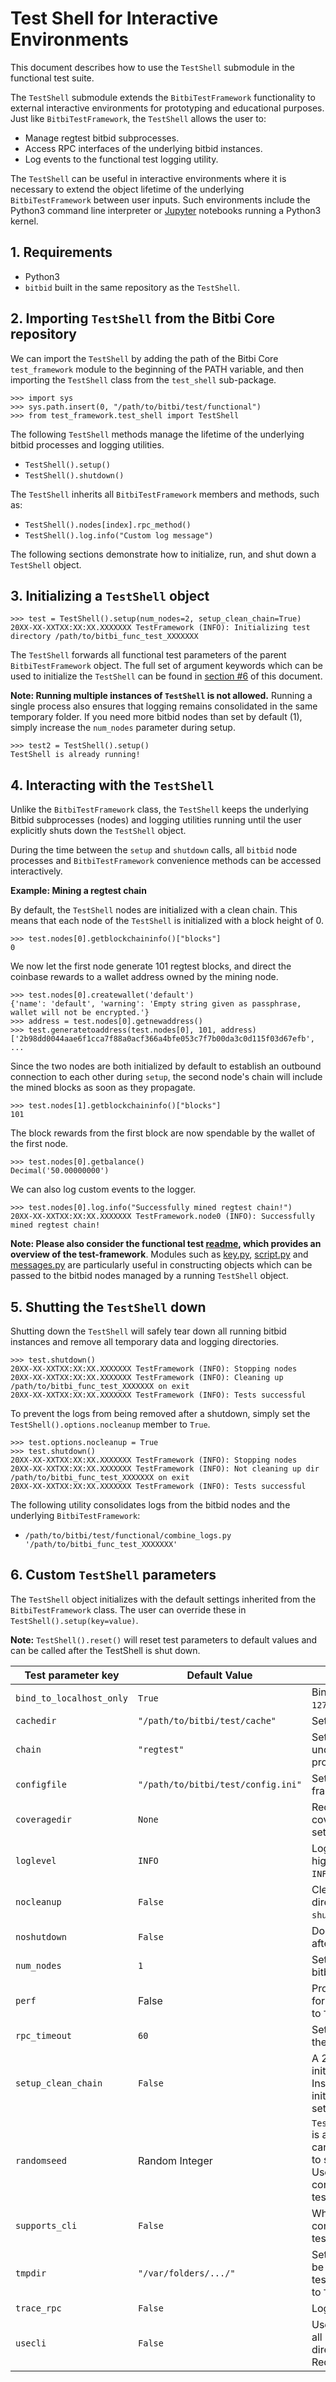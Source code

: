 Test Shell for Interactive Environments
=========================================

This document describes how to use the `TestShell` submodule in the functional
test suite.

The `TestShell` submodule extends the `BitbiTestFramework` functionality to
external interactive environments for prototyping and educational purposes. Just
like `BitbiTestFramework`, the `TestShell` allows the user to:

* Manage regtest bitbid subprocesses.
* Access RPC interfaces of the underlying bitbid instances.
* Log events to the functional test logging utility.

The `TestShell` can be useful in interactive environments where it is necessary
to extend the object lifetime of the underlying `BitbiTestFramework` between
user inputs. Such environments include the Python3 command line interpreter or
[Jupyter](https://jupyter.org/) notebooks running a Python3 kernel.

## 1. Requirements

* Python3
* `bitbid` built in the same repository as the `TestShell`.

## 2. Importing `TestShell` from the Bitbi Core repository

We can import the `TestShell` by adding the path of the Bitbi Core
`test_framework` module to the beginning of the PATH variable, and then
importing the `TestShell` class from the `test_shell` sub-package.

```
>>> import sys
>>> sys.path.insert(0, "/path/to/bitbi/test/functional")
>>> from test_framework.test_shell import TestShell
```

The following `TestShell` methods manage the lifetime of the underlying bitbid
processes and logging utilities.

* `TestShell().setup()`
* `TestShell().shutdown()`

The `TestShell` inherits all `BitbiTestFramework` members and methods, such
as:
* `TestShell().nodes[index].rpc_method()`
* `TestShell().log.info("Custom log message")`

The following sections demonstrate how to initialize, run, and shut down a
`TestShell` object.

## 3. Initializing a `TestShell` object

```
>>> test = TestShell().setup(num_nodes=2, setup_clean_chain=True)
20XX-XX-XXTXX:XX:XX.XXXXXXX TestFramework (INFO): Initializing test directory /path/to/bitbi_func_test_XXXXXXX
```
The `TestShell` forwards all functional test parameters of the parent
`BitbiTestFramework` object. The full set of argument keywords which can be
used to initialize the `TestShell` can be found in [section
#6](#custom-testshell-parameters) of this document.

**Note: Running multiple instances of `TestShell` is not allowed.** Running a
single process also ensures that logging remains consolidated in the same
temporary folder. If you need more bitbid nodes than set by default (1),
simply increase the `num_nodes` parameter during setup.

```
>>> test2 = TestShell().setup()
TestShell is already running!
```

## 4. Interacting with the `TestShell`

Unlike the `BitbiTestFramework` class, the `TestShell` keeps the underlying
Bitbid subprocesses (nodes) and logging utilities running until the user
explicitly shuts down the `TestShell` object.

During the time between the `setup` and `shutdown` calls, all `bitbid` node
processes and `BitbiTestFramework` convenience methods can be accessed
interactively.

**Example: Mining a regtest chain**

By default, the `TestShell` nodes are initialized with a clean chain. This means
that each node of the `TestShell` is initialized with a block height of 0.

```
>>> test.nodes[0].getblockchaininfo()["blocks"]
0
```

We now let the first node generate 101 regtest blocks, and direct the coinbase
rewards to a wallet address owned by the mining node.

```
>>> test.nodes[0].createwallet('default')
{'name': 'default', 'warning': 'Empty string given as passphrase, wallet will not be encrypted.'}
>>> address = test.nodes[0].getnewaddress()
>>> test.generatetoaddress(test.nodes[0], 101, address)
['2b98dd0044aae6f1cca7f88a0acf366a4bfe053c7f7b00da3c0d115f03d67efb', ...
```
Since the two nodes are both initialized by default to establish an outbound
connection to each other during `setup`, the second node's chain will include
the mined blocks as soon as they propagate.

```
>>> test.nodes[1].getblockchaininfo()["blocks"]
101
```
The block rewards from the first block are now spendable by the wallet of the
first node.

```
>>> test.nodes[0].getbalance()
Decimal('50.00000000')
```

We can also log custom events to the logger.

```
>>> test.nodes[0].log.info("Successfully mined regtest chain!")
20XX-XX-XXTXX:XX:XX.XXXXXXX TestFramework.node0 (INFO): Successfully mined regtest chain!
```

**Note: Please also consider the functional test
[readme](../test/functional/README.md), which provides an overview of the
test-framework**. Modules such as
[key.py](../test/functional/test_framework/key.py),
[script.py](../test/functional/test_framework/script.py) and
[messages.py](../test/functional/test_framework/messages.py) are particularly
useful in constructing objects which can be passed to the bitbid nodes managed
by a running `TestShell` object.

## 5. Shutting the `TestShell` down

Shutting down the `TestShell` will safely tear down all running bitbid
instances and remove all temporary data and logging directories.

```
>>> test.shutdown()
20XX-XX-XXTXX:XX:XX.XXXXXXX TestFramework (INFO): Stopping nodes
20XX-XX-XXTXX:XX:XX.XXXXXXX TestFramework (INFO): Cleaning up /path/to/bitbi_func_test_XXXXXXX on exit
20XX-XX-XXTXX:XX:XX.XXXXXXX TestFramework (INFO): Tests successful
```
To prevent the logs from being removed after a shutdown, simply set the
`TestShell().options.nocleanup` member to `True`.
```
>>> test.options.nocleanup = True
>>> test.shutdown()
20XX-XX-XXTXX:XX:XX.XXXXXXX TestFramework (INFO): Stopping nodes
20XX-XX-XXTXX:XX:XX.XXXXXXX TestFramework (INFO): Not cleaning up dir /path/to/bitbi_func_test_XXXXXXX on exit
20XX-XX-XXTXX:XX:XX.XXXXXXX TestFramework (INFO): Tests successful
```

The following utility consolidates logs from the bitbid nodes and the
underlying `BitbiTestFramework`:

* `/path/to/bitbi/test/functional/combine_logs.py
  '/path/to/bitbi_func_test_XXXXXXX'`

## 6. Custom `TestShell` parameters

The `TestShell` object initializes with the default settings inherited from the
`BitbiTestFramework` class. The user can override these in
`TestShell().setup(key=value)`.

**Note:** `TestShell().reset()` will reset test parameters to default values and
can be called after the TestShell is shut down.

| Test parameter key | Default Value | Description |
|---|---|---|
| `bind_to_localhost_only` | `True` | Binds bitbid RPC services to `127.0.0.1` if set to `True`.|
| `cachedir` | `"/path/to/bitbi/test/cache"` | Sets the bitbid datadir directory. |
| `chain`  | `"regtest"` | Sets the chain-type for the underlying test bitbid processes. |
| `configfile` | `"/path/to/bitbi/test/config.ini"` | Sets the location of the test framework config file. |
| `coveragedir` | `None` | Records bitbid RPC test coverage into this directory if set. |
| `loglevel` | `INFO` | Logs events at this level and higher. Can be set to `DEBUG`, `INFO`, `WARNING`, `ERROR` or `CRITICAL`. |
| `nocleanup` | `False` | Cleans up temporary test directory if set to `True` during `shutdown`. |
| `noshutdown` | `False` | Does not stop bitbid instances after `shutdown` if set to `True`. |
| `num_nodes` | `1` | Sets the number of initialized bitbid processes. |
| `perf` | False | Profiles running nodes with `perf` for the duration of the test if set to `True`. |
| `rpc_timeout` | `60` | Sets the RPC server timeout for the underlying bitbid processes. |
| `setup_clean_chain` | `False` | A 200-block-long chain is initialized from cache by default. Instead, `setup_clean_chain` initializes an empty blockchain if set to `True`. |
| `randomseed` | Random Integer | `TestShell().options.randomseed` is a member of `TestShell` which can be accessed during a test to seed a random generator. User can override default with a constant value for reproducible test runs. |
| `supports_cli` | `False` | Whether the bitbi-cli utility is compiled and available for the test. |
| `tmpdir` | `"/var/folders/.../"` | Sets directory for test logs. Will be deleted upon a successful test run unless `nocleanup` is set to `True` |
| `trace_rpc` | `False` | Logs all RPC calls if set to `True`. |
| `usecli` | `False` | Uses the bitbi-cli interface for all bitbid commands instead of directly calling the RPC server. Requires `supports_cli`. |
